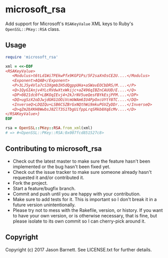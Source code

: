microsoft_rsa
=============

Add support for Microsoft's `RSAKeyValue` XML keys to Ruby's `OpenSSL::PKey::RSA` class.

Usage
-----

```ruby
require 'microsoft_rsa'

xml = <<-EOF
<RSAKeyValue>
   <Modulus>t6tLd1Wi7PEkwPfx9KGP1Ps/5F2saXnOsCE2U....</Modulus>
   <Exponent>AQAB</Exponent>
   <P>3LJ5y4Vla7cS3XgmbIH5dQgppUHa+aSWavEOCbDRS/M....</P>
   <Q>1QyGIAnjv4YLcRVdwXtxWkijc+aZ496qIBZnCAUUD/E....</Q>
   <DP>0821dc0f+LBKOqIEvj4+2kJrNV5ueQesFBYkEsjPFM....</DP>
   <DQ>ugSzX2oDJwjdGKG1OOiVcmUWAm6IU4PpOxcUYtY8TC....</DQ>
   <InverseQ>LDQIQu+LSB6CSZBrGxNQthWi9mkuPGVZyDDr....</InverseQ>
   <D>qZm2bXKH8WwbsJ8ZlT3S1TbgUifppLrqSRkb8XqEcMv....</D>
</RSAKeyValue>}
EOF

rsa = OpenSSL::PKey::RSA.from_xml(xml)
# => #<OpenSSL::PKey::RSA:0x007fcd851527c8>
```

Contributing to microsoft_rsa
-----------------------------

* Check out the latest master to make sure the feature hasn't been implemented or the bug hasn't been fixed yet.
* Check out the issue tracker to make sure someone already hasn't requested it and/or contributed it.
* Fork the project.
* Start a feature/bugfix branch.
* Commit and push until you are happy with your contribution.
* Make sure to add tests for it. This is important so I don't break it in a future version unintentionally.
* Please try not to mess with the Rakefile, version, or history. If you want to have your own version, or is otherwise necessary, that is fine, but please isolate to its own commit so I can cherry-pick around it.

Copyright
---------

Copyright (c) 2017 Jason Barnett. See LICENSE.txt for
further details.
